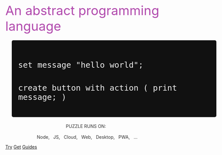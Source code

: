 <!-- _coverpage.md -->

<div style="height:200px"></div>
<span style="font-size: 40px;color:#b14aad">An abstract programming language
</span>


<center>
<div style="background: #111111;width:600px;text-align:left;padding:20px;margin:20px;border-radius:5px">
	<pre>
	<code class="lang-puzzle" style="font-size:25px !important;color:#EEEEEE">
set message "hello world";

create button with action (
	print message;
)
</code>
	</pre>
</div>
</center>

<div style="text-align: center;color:#333333;">
		PUZZLE RUNS ON: <br><br>
		&nbsp; <span style=""><i class="fab fa-node-js"></i> Node,
		&nbsp; <i class="fab fa-js-square"></i> JS,
		&nbsp; <i class="fa fa-cloud"></i> Cloud,
		&nbsp; <i class="fa fa-globe"></i> Web,
		&nbsp; <i class="fa fa-desktop"></i> Desktop,
		&nbsp; <i class="fa fa-mobile-alt"></i> PWA,
		&nbsp; ...
	</span>
	</div>

[Try](https://puzzlelang.org/puzzle-web)
[Get](chapters/PUZZLE?id=install)
[Guides](chapters/GUIDES)